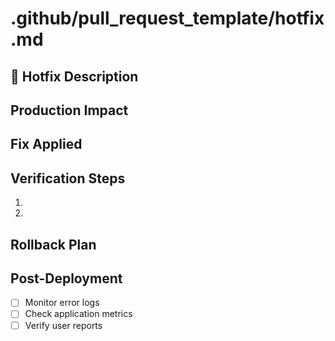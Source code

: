 # .github/pull_request_template/hotfix.md
## 🚨 Hotfix Description
<!-- What is the critical issue? -->

## Production Impact
<!-- What's broken in production? -->

## Fix Applied
<!-- What changes were made? -->

## Verification Steps
1.
2.

## Rollback Plan
<!-- How to rollback if this fails? -->

## Post-Deployment
- [ ] Monitor error logs
- [ ] Check application metrics
- [ ] Verify user reports
